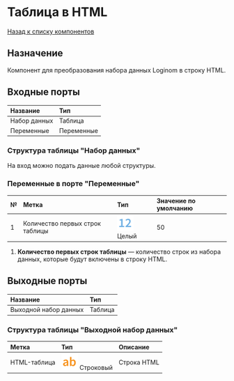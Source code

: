 # Таблица в HTML

[Назад к списку компонентов](../README.md)

## Назначение

Компонент для преобразования набора данных Loginom в строку HTML.

## Входные порты

| Название     | Тип        |
|:-------------|:-----------|
| Набор данных | Таблица    |
| Переменные   | Переменные |

### Структура таблицы "Набор данных"

На вход можно подать данные любой структуры.

### Переменные в порте "Переменные"

| №  | Метка                            | Тип                                  | Значение по умолчанию     |
|:---|:---------------------------------|:-------------------------------------|:--------------------------|
| 1  | Количество первых строк таблицы  | ![](./img/integer.svg) Целый         | 50                        |

1. **Количество первых строк таблицы** — количество строк из набора данных, которые будут включены в строку HTML.

## Выходные порты

| Название              | Тип        |
|:----------------------|:-----------|
| Выходной набор данных | Таблица    |

### Структура таблицы "Выходной набор данных"

| Метка       | Тип                             | Описание                                    |
|:------------|:--------------------------------|:--------------------------------------------|
| HTML-таблица| ![](./img/string.svg) Строковый | Строка HTML |